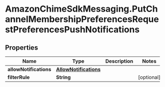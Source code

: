 # AmazonChimeSdkMessaging.PutChannelMembershipPreferencesRequestPreferencesPushNotifications

## Properties

Name | Type | Description | Notes
------------ | ------------- | ------------- | -------------
**allowNotifications** | [**AllowNotifications**](AllowNotifications.md) |  | 
**filterRule** | **String** |  | [optional] 


